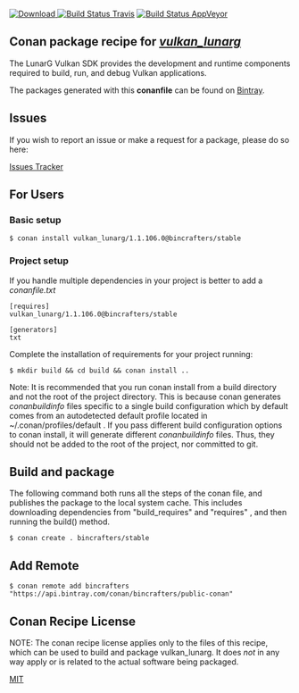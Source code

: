 [![Download](https://api.bintray.com/packages/bincrafters/public-conan/vulkan_lunarg%3Abincrafters/images/download.svg) ](https://bintray.com/bincrafters/public-conan/vulkan_lunarg%3Abincrafters/_latestVersion)
[![Build Status Travis](https://travis-ci.com/bincrafters/conan-vulkan_lunarg.svg?branch=stable%2F1.1.106.0)](https://travis-ci.com/bincrafters/conan-vulkan_lunarg)
[![Build Status AppVeyor](https://ci.appveyor.com/api/projects/status/github/bincrafters/conan-vulkan_lunarg?branch=stable%2F1.1.106.0&svg=true)](https://ci.appveyor.com/project/bincrafters/conan-vulkan_lunarg)

## Conan package recipe for [*vulkan_lunarg*](https://vulkan.lunarg.com/sdk/home)

The LunarG Vulkan SDK provides the development and runtime components required to build, run, and debug Vulkan applications.

The packages generated with this **conanfile** can be found on [Bintray](https://bintray.com/bincrafters/public-conan/vulkan_lunarg%3Abincrafters).


## Issues

If you wish to report an issue or make a request for a package, please do so here:

[Issues Tracker](https://github.com/bincrafters/community/issues)


## For Users

### Basic setup

    $ conan install vulkan_lunarg/1.1.106.0@bincrafters/stable

### Project setup

If you handle multiple dependencies in your project is better to add a *conanfile.txt*

    [requires]
    vulkan_lunarg/1.1.106.0@bincrafters/stable

    [generators]
    txt

Complete the installation of requirements for your project running:

    $ mkdir build && cd build && conan install ..

Note: It is recommended that you run conan install from a build directory and not the root of the project directory.  This is because conan generates *conanbuildinfo* files specific to a single build configuration which by default comes from an autodetected default profile located in ~/.conan/profiles/default .  If you pass different build configuration options to conan install, it will generate different *conanbuildinfo* files.  Thus, they should not be added to the root of the project, nor committed to git.


## Build and package

The following command both runs all the steps of the conan file, and publishes the package to the local system cache.  This includes downloading dependencies from "build_requires" and "requires" , and then running the build() method.

    $ conan create . bincrafters/stable




## Add Remote

    $ conan remote add bincrafters "https://api.bintray.com/conan/bincrafters/public-conan"


## Conan Recipe License

NOTE: The conan recipe license applies only to the files of this recipe, which can be used to build and package vulkan_lunarg.
It does *not* in any way apply or is related to the actual software being packaged.

[MIT](https://github.com/bincrafters/conan-vulkan_lunarg/blob/stable/1.1.106.0/LICENSE.md)
